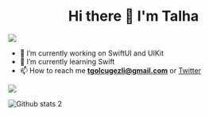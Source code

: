 <h1 align="center">Hi there 👋 I'm Talha</h1>


![](https://komarev.com/ghpvc/?username=talhagg&style=flat-square)

- 🔭 I’m currently working on SwiftUI and UIKit
- 🌱 I’m currently learning Swift
- 📫 How to reach me **tgolcugezli@gmail.com** or [Twitter](https://twitter.com/mrtalhagg)

[![](https://img.shields.io/twitter/follow/mrtalhagg?style=social)](https://www.twitter.com/mrtalhagg)


![Github stats 2](https://github-readme-stats.vercel.app/api?username=talhagg&show_icons=true&theme=radical)


